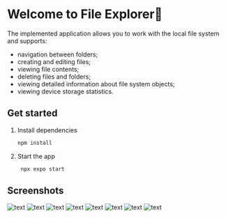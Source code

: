 # Welcome to File Explorer👋

The implemented application allows you to work with the local file system and supports:

- navigation between folders;
- creating and editing files;
- viewing file contents;
- deleting files and folders;
- viewing detailed information about file system objects;
- viewing device storage statistics.

## Get started

1. Install dependencies

   ```bash
   npm install
   ```

2. Start the app

   ```bash
    npx expo start
   ```

## Screenshots

![text](screenshots/photo_1_2025-04-27_17-27-53.jpg) ![text](screenshots/photo_2_2025-04-27_17-27-53.jpg) ![text](screenshots/photo_3_2025-04-27_17-27-53.jpg) ![text](screenshots/photo_4_2025-04-27_17-27-53.jpg) ![text](screenshots/photo_5_2025-04-27_17-27-53.jpg) ![text](screenshots/photo_6_2025-04-27_17-27-53.jpg) ![text](screenshots/photo_7_2025-04-27_17-27-53.jpg) ![text](screenshots/photo_8_2025-04-27_17-27-53.jpg)

